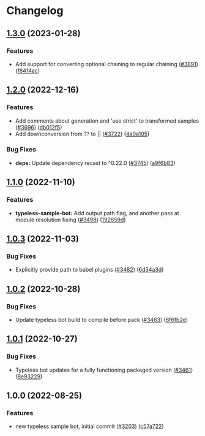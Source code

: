 # Changelog

## [1.3.0](https://github.com/googleapis/google-cloud-node/compare/typeless-sample-bot-v1.2.0...typeless-sample-bot-v1.3.0) (2023-01-28)


### Features

* Add support for converting optional chaining to regular chaining ([#3891](https://github.com/googleapis/google-cloud-node/issues/3891)) ([f8414ac](https://github.com/googleapis/google-cloud-node/commit/f8414ac2f7ea1b8cd11ab49939dc2abec9fd0bb9))

## [1.2.0](https://github.com/googleapis/google-cloud-node/compare/typeless-sample-bot-v1.1.0...typeless-sample-bot-v1.2.0) (2022-12-16)


### Features

* Add comments about generation and 'use strict' to transformed samples ([#3696](https://github.com/googleapis/google-cloud-node/issues/3696)) ([db012f5](https://github.com/googleapis/google-cloud-node/commit/db012f5c356d858243a391d6eaac0c9b0a508e83))
* Add downconversion from ?? to || ([#3722](https://github.com/googleapis/google-cloud-node/issues/3722)) ([4a0a105](https://github.com/googleapis/google-cloud-node/commit/4a0a10569ee80485b3d5a2fdcd8975fbd998c336))


### Bug Fixes

* **deps:** Update dependency recast to ^0.22.0 ([#3745](https://github.com/googleapis/google-cloud-node/issues/3745)) ([a9f6b83](https://github.com/googleapis/google-cloud-node/commit/a9f6b836b3f56602e5c18b1b5bce812507262f7c))

## [1.1.0](https://github.com/googleapis/google-cloud-node/compare/typeless-sample-bot-v1.0.3...typeless-sample-bot-v1.1.0) (2022-11-10)


### Features

* **typeless-sample-bot:** Add output path flag, and another pass at module resolution fixing ([#3498](https://github.com/googleapis/google-cloud-node/issues/3498)) ([192659d](https://github.com/googleapis/google-cloud-node/commit/192659d7d6109ad23d1c84eaaf7b626b9bd05be5))

## [1.0.3](https://github.com/googleapis/google-cloud-node/compare/typeless-sample-bot-v1.0.2...typeless-sample-bot-v1.0.3) (2022-11-03)


### Bug Fixes

* Explicitly provide path to babel plugins ([#3482](https://github.com/googleapis/google-cloud-node/issues/3482)) ([6d34a3d](https://github.com/googleapis/google-cloud-node/commit/6d34a3d99725bd2d8b90c449e27e1b6d694c8def))

## [1.0.2](https://github.com/googleapis/google-cloud-node/compare/typeless-sample-bot-v1.0.1...typeless-sample-bot-v1.0.2) (2022-10-28)


### Bug Fixes

* Update typeless bot build to compile before pack ([#3463](https://github.com/googleapis/google-cloud-node/issues/3463)) ([6f6fb2e](https://github.com/googleapis/google-cloud-node/commit/6f6fb2e176529e6384f2a1fb3acd627087f6d73a))

## [1.0.1](https://github.com/googleapis/google-cloud-node/compare/typeless-sample-bot-v1.0.0...typeless-sample-bot-v1.0.1) (2022-10-27)


### Bug Fixes

* Typeless bot updates for a fully functioning packaged version ([#3461](https://github.com/googleapis/google-cloud-node/issues/3461)) ([8e93229](https://github.com/googleapis/google-cloud-node/commit/8e9322948123465f7a0c5edbb226697505ac7b5e))

## 1.0.0 (2022-08-25)


### Features

* new typeless sample bot, initial commit ([#3203](https://github.com/googleapis/google-cloud-node/issues/3203)) ([c57a722](https://github.com/googleapis/google-cloud-node/commit/c57a722f5dff0314e211eb68bc7b2743f53805ab))
